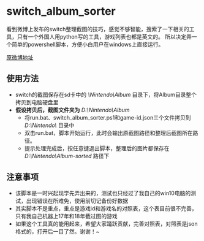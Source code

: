 # switch_album_sorter
看到微博上发布的switch整理截图的技巧，感觉不够智能，搜索了一下相关的工具，只有一个外国人用python写的工具，游戏列表也都是英文的。
所以决定弄一个简单的powershell脚本，方便小白用户在windows上直接运行。

[原微博地址](https://weibo.com/6048193311/I2TvJtiu0)

## 使用方法
- switch的截图保存在sd卡中的 *\Nintendo\Album* 目录下，将Album目录整个拷贝到电脑硬盘里
- **假设拷贝后，截图文件夹为** *D:\Nintendo\Album*
   - 将run.bat、switch_album_sorter.ps1和game-id.json三个文件拷贝到 *D:\Nintendo\\* 目录中
   - 双击run.bat，脚本开始运行，此时会输出原截图路径和整理后截图所在路径。
   - 提示处理完成后，按任意键退出脚本，整理后的图片都保存在 *D:\Nintendo\Album-sorted* 路径下

## 注意事项
- 该脚本是一时兴起现学先弄出来的，测试也只经过了我自己的win10电脑的测试，出现错误在所难免，使用前切记备份好数据
- 其实脚本不是重点，重点是游戏id和游戏名的对照表，这个表目前很不完善，只有我自己机器上17年和18年截过图的游戏
- 如果这个工具真的能用起来，希望大家踊跃贡献，完善对照表，对照表是json格式的，打开后一目了然。谢谢！~